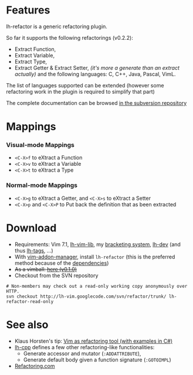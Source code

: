 # Features #

lh-refactor is a generic refactoring plugin.

So far it supports the following refactorings (v0.2.2):
  * Extract Function,
  * Extract Variable,
  * Extract Type,
  * Extract Getter & Extract Setter, _(it's more a generate than an extract actually)_
and the following languages: C, C++, Java, Pascal, VimL.

The list of languages supported can be extended (however some refactoring work in the plugin is required to simplify that part)

The complete documentation can be browsed [in the subversion repository](http://code.google.com/p/lh-vim/source/browse/refactor/trunk/doc/refactor.txt)

# Mappings #
### Visual-mode Mappings ###
  * ` <C-X>f ` to eXtract a Function
  * ` <C-X>v ` to eXtract a Variable
  * ` <C-X>t ` to eXtract a Type
### Normal-mode Mappings ###
  * ` <C-X>g ` to eXtract a Getter, and ` <C-X>s ` to eXtract a Setter
  * ` <C-X>p ` and ` <C-X>P ` to Put back the definition that as been extracted

# Download #
  * Requirements: Vim 7.1, [lh-vim-lib](lhVimLib.md), my [bracketing system](lhBrackets.md), [lh-dev](http://lh-vim.googlecode.com/svn/dev/trunk/) (and thus [lh-tags](http://code.google.com/p/lh-vim/source/browse/tags/trunk/), ...)
  * With [vim-addon-manager](https://github.com/MarcWeber/vim-addon-manager), install ` lh-refactor ` (this is the preferred method because of the [dependencies](http://code.google.com/p/lh-vim/source/browse/refactor/trunk/lh-refactor-addon-info.txt))
  * ~~As a vimball: [here (v0.1.0)](http://lh-vim.googlecode.com/files/lh-refactor-0.1.0.vba)~~
  * Checkout from the SVN repository
```
# Non-members may check out a read-only working copy anonymously over HTTP.
svn checkout http://lh-vim.googlecode.com/svn/refactor/trunk/ lh-refactor-read-only
```

# See also #
  * Klaus Horsten's tip: [Vim as refactoring tool (with examples in C#)](http://vim.wikia.com/wiki/Vim_as_a_refactoring_tool_and_some_examples_in_C_sharp)
  * [lh-cpp](lhCpp.md) defines a few other refactoring-like functionalities:
    * Generate accessor and mutator (` :ADDATTRIBUTE `),
    * Generate default body given a function signature (` :GOTOIMPL `)
  * [Refactoring.com](http://www.refactoring.com/catalog/index.html)